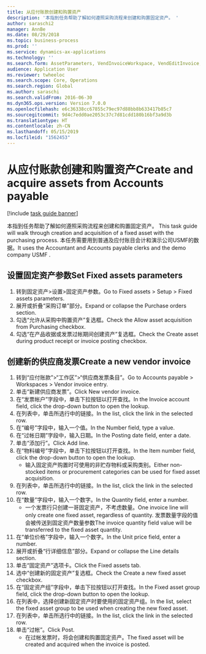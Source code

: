 ```yaml
---
title: 从应付账款创建和购置资产
description: '本指到任务帮助了解如何遵照采购流程来创建和购置固定资产。 '
author: saraschi2
manager: AnnBe
ms.date: 08/29/2018
ms.topic: business-process
ms.prod: ''
ms.service: dynamics-ax-applications
ms.technology: ''
ms.search.form: AssetParameters, VendInvoiceWorkspace, VendEditInvoice, VendTableLookup, InventItemIdLookupSimple, AssetTable
audience: Application User
ms.reviewer: twheeloc
ms.search.scope: Core, Operations
ms.search.region: Global
ms.author: saraschi
ms.search.validFrom: 2016-06-30
ms.dyn365.ops.version: Version 7.0.0
ms.openlocfilehash: e6c36338cc67855c79ec97d88bb8b633417b85c7
ms.sourcegitcommit: 9d4c7edd0ae2053c37c7d81cdd180b16bf3a9d3b
ms.translationtype: HT
ms.contentlocale: zh-CN
ms.lasthandoff: 05/15/2019
ms.locfileid: "1562453"
---
```

# <a name="create-and-acquire-assets-from-accounts-payable"></a><span data-ttu-id="f9cf8-103">从应付账款创建和购置资产</span><span class="sxs-lookup"><span data-stu-id="f9cf8-103">Create and acquire assets from Accounts payable</span></span>

[!include [task guide banner](../../includes/task-guide-banner.md)]

<span data-ttu-id="f9cf8-104">本指到任务帮助了解如何遵照采购流程来创建和购置固定资产。 </span><span class="sxs-lookup"><span data-stu-id="f9cf8-104">This task guide will walk through creation and acquisition of a fixed asset with the purchasing process.</span></span>  <span data-ttu-id="f9cf8-105">本任务需要用到普通及应付账目会计和演示公司USMF的数据。</span><span class="sxs-lookup"><span data-stu-id="f9cf8-105">It uses the Accountant and Accounts payable clerks and the demo company USMF .</span></span>


## <a name="set-fixed-assets-parameters"></a><span data-ttu-id="f9cf8-106">设置固定资产参数</span><span class="sxs-lookup"><span data-stu-id="f9cf8-106">Set Fixed assets parameters</span></span>
1. <span data-ttu-id="f9cf8-107">转到固定资产>设置>固定资产参数。</span><span class="sxs-lookup"><span data-stu-id="f9cf8-107">Go to Fixed assets > Setup > Fixed assets parameters.</span></span>
2. <span data-ttu-id="f9cf8-108">展开或折叠“采购订单”部分。</span><span class="sxs-lookup"><span data-stu-id="f9cf8-108">Expand or collapse the Purchase orders section.</span></span>
3. <span data-ttu-id="f9cf8-109">勾选“允许从采购中购置资产”复选框。</span><span class="sxs-lookup"><span data-stu-id="f9cf8-109">Check the Allow asset acquisition from Purchasing checkbox.</span></span>
4. <span data-ttu-id="f9cf8-110">勾选“在产品收据或发票过帐期间创建资产”复选框。</span><span class="sxs-lookup"><span data-stu-id="f9cf8-110">Check the Create asset during product receipt or invoice posting checkbox.</span></span>

## <a name="create-a-new-vendor-invoice"></a><span data-ttu-id="f9cf8-111">创建新的供应商发票</span><span class="sxs-lookup"><span data-stu-id="f9cf8-111">Create a new vendor invoice</span></span>
1. <span data-ttu-id="f9cf8-112">转到“应付账款”>“工作区”>“供应商发票条目”。</span><span class="sxs-lookup"><span data-stu-id="f9cf8-112">Go to Accounts payable > Workspaces > Vendor invoice entry.</span></span>
2. <span data-ttu-id="f9cf8-113">单击“新建供应商发票”。</span><span class="sxs-lookup"><span data-stu-id="f9cf8-113">Click New vendor invoice.</span></span>
3. <span data-ttu-id="f9cf8-114">在“发票帐户”字段中，单击下拉按钮以打开查找。</span><span class="sxs-lookup"><span data-stu-id="f9cf8-114">In the Invoice account field, click the drop-down button to open the lookup.</span></span>
4. <span data-ttu-id="f9cf8-115">在列表中，单击所选行中的链接。</span><span class="sxs-lookup"><span data-stu-id="f9cf8-115">In the list, click the link in the selected row.</span></span>
5. <span data-ttu-id="f9cf8-116">在“编号”字段中，输入一个值。</span><span class="sxs-lookup"><span data-stu-id="f9cf8-116">In the Number field, type a value.</span></span>
6. <span data-ttu-id="f9cf8-117">在“过帐日期”字段中，输入日期。</span><span class="sxs-lookup"><span data-stu-id="f9cf8-117">In the Posting date field, enter a date.</span></span>
7. <span data-ttu-id="f9cf8-118">单击“添加行”。</span><span class="sxs-lookup"><span data-stu-id="f9cf8-118">Click Add line.</span></span>
8. <span data-ttu-id="f9cf8-119">在“物料编号”字段中，单击下拉按钮以打开查找。</span><span class="sxs-lookup"><span data-stu-id="f9cf8-119">In the Item number field, click the drop-down button to open the lookup.</span></span>
    * <span data-ttu-id="f9cf8-120">输入固定资产购置时可使用的非贮存物料或采购类别。</span><span class="sxs-lookup"><span data-stu-id="f9cf8-120">Either non-stocked items or procurement categories can be used for fixed asset acquisition.</span></span>  
9. <span data-ttu-id="f9cf8-121">在列表中，单击所选行中的链接。</span><span class="sxs-lookup"><span data-stu-id="f9cf8-121">In the list, click the link in the selected row.</span></span>
10. <span data-ttu-id="f9cf8-122">在“数量”字段中，输入一个数字。</span><span class="sxs-lookup"><span data-stu-id="f9cf8-122">In the Quantity field, enter a number.</span></span>
    * <span data-ttu-id="f9cf8-123">一个发票行只创建一哥固定资产，不考虑数量。</span><span class="sxs-lookup"><span data-stu-id="f9cf8-123">One invoice line will only create one fixed asset, regardless of quantity.</span></span>  <span data-ttu-id="f9cf8-124">发票数量字段的值会被传送到固定资产数量参数</span><span class="sxs-lookup"><span data-stu-id="f9cf8-124">The invoice quantity field value will be transferred to the fixed asset quantity.</span></span>  
11. <span data-ttu-id="f9cf8-125">在“单位价格”字段中，输入一个数字。</span><span class="sxs-lookup"><span data-stu-id="f9cf8-125">In the Unit price field, enter a number.</span></span>
12. <span data-ttu-id="f9cf8-126">展开或折叠“行详细信息”部分。</span><span class="sxs-lookup"><span data-stu-id="f9cf8-126">Expand or collapse the Line details section.</span></span>
13. <span data-ttu-id="f9cf8-127">单击“固定资产”选项卡。</span><span class="sxs-lookup"><span data-stu-id="f9cf8-127">Click the Fixed assets tab.</span></span>
14. <span data-ttu-id="f9cf8-128">选中“创建新的固定资产”复选框。</span><span class="sxs-lookup"><span data-stu-id="f9cf8-128">Check the Create a new fixed asset checkbox.</span></span>
15. <span data-ttu-id="f9cf8-129">在“固定资产组”字段中，单击下拉按钮以打开查找。</span><span class="sxs-lookup"><span data-stu-id="f9cf8-129">In the Fixed asset group field, click the drop-down button to open the lookup.</span></span>
16. <span data-ttu-id="f9cf8-130">在列表中，选择创建新固定资产时要使用的固定资产组。</span><span class="sxs-lookup"><span data-stu-id="f9cf8-130">In the list, select the fixed asset group to be used when creating the new fixed asset.</span></span>
17. <span data-ttu-id="f9cf8-131">在列表中，单击所选行中的链接。</span><span class="sxs-lookup"><span data-stu-id="f9cf8-131">In the list, click the link in the selected row.</span></span>
18. <span data-ttu-id="f9cf8-132">单击“过帐”。</span><span class="sxs-lookup"><span data-stu-id="f9cf8-132">Click Post.</span></span>
    * <span data-ttu-id="f9cf8-133">在过帐发票时，将会创建和购置固定资产。</span><span class="sxs-lookup"><span data-stu-id="f9cf8-133">The fixed asset will be created and acquired when the invoice is posted.</span></span>  

